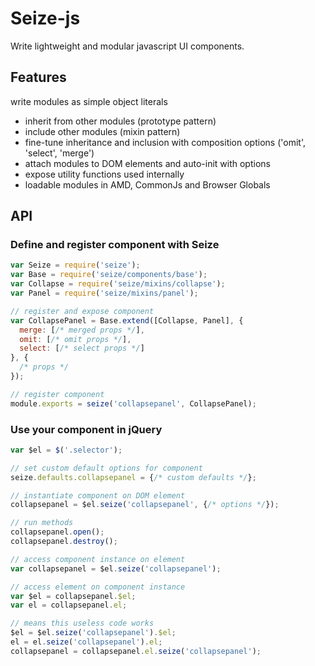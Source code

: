 # Seize-js

Write lightweight and modular javascript UI components.

## Features

write modules as simple object literals
- inherit from other modules (prototype pattern)
- include other modules (mixin pattern)
- fine-tune inheritance and inclusion with composition options ('omit', 'select', 'merge')
- attach modules to DOM elements and auto-init with options
- expose utility functions used internally
- loadable modules in AMD, CommonJs and Browser Globals

## API

### Define and register component with Seize

```js
var Seize = require('seize');
var Base = require('seize/components/base');
var Collapse = require('seize/mixins/collapse');
var Panel = require('seize/mixins/panel');

// register and expose component
var CollapsePanel = Base.extend([Collapse, Panel], {
  merge: [/* merged props */],
  omit: [/* omit props */],
  select: [/* select props */]
}, {
  /* props */
});

// register component
module.exports = seize('collapsepanel', CollapsePanel);
```

### Use your component in jQuery

```js
var $el = $('.selector');

// set custom default options for component
seize.defaults.collapsepanel = {/* custom defaults */};

// instantiate component on DOM element
collapsepanel = $el.seize('collapsepanel', {/* options */});

// run methods
collapsepanel.open();
collapsepanel.destroy();

// access component instance on element
var collapsepanel = $el.seize('collapsepanel');

// access element on component instance
var $el = collapsepanel.$el;
var el = collapsepanel.el;

// means this useless code works
$el = $el.seize('collapsepanel').$el;
el = el.seize('collapsepanel').el;
collapsepanel = collapsepanel.el.seize('collapsepanel');
```